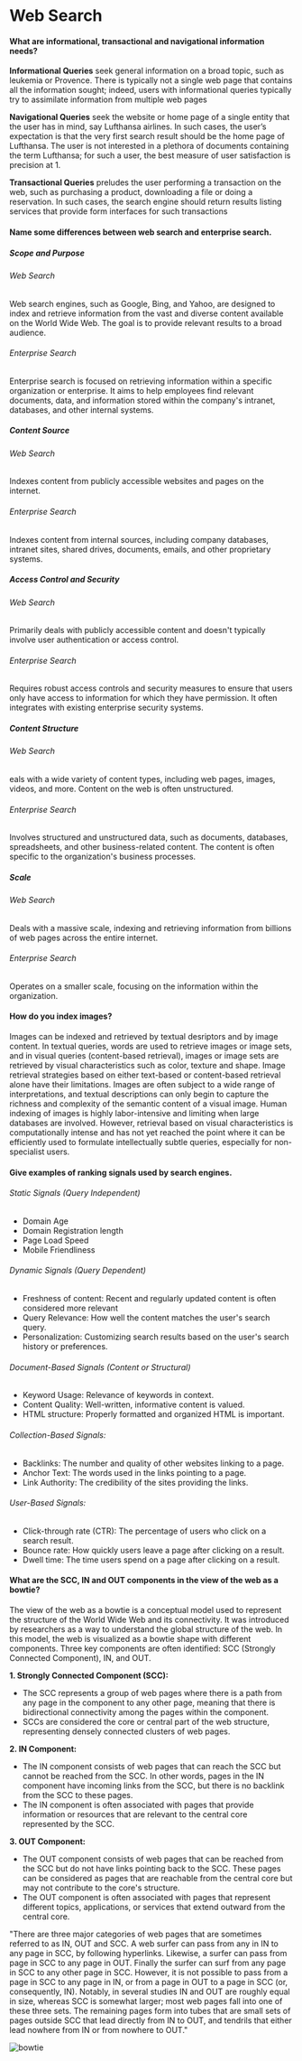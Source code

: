 # Web Search

#### What are informational, transactional and navigational information needs?

**Informational Queries** seek general information on a broad topic, such as leukemia or Provence. There is typically not a single web page that contains all the information sought; indeed, users with informational queries typically try to assimilate information from multiple web pages

**Navigational Queries** seek the website or home page of a single entity that the user has in mind, say Lufthansa airlines. In such cases, the user’s expectation is that the very first search result should be the home page of Lufthansa. The user is not interested in a plethora of documents containing the term Lufthansa; for such a user, the best measure of user satisfaction is precision at 1.

**Transactional Queries** preludes the user performing a transaction on the web, such as purchasing a product, downloading a file or doing a reservation. In such cases, the search engine should return results listing services that provide form interfaces for such transactions

#### Name some differences between web search and enterprise search.

##### Scope and Purpose

###### Web Search

Web search engines, such as Google, Bing, and Yahoo, are designed to index and retrieve information from the vast and diverse content available on the World Wide Web. The goal is to provide relevant results to a broad audience.

###### Enterprise Search

Enterprise search is focused on retrieving information within a specific organization or enterprise. It aims to help employees find relevant documents, data, and information stored within the company's intranet, databases, and other internal systems.

##### Content Source

###### Web Search

Indexes content from publicly accessible websites and pages on the internet.

###### Enterprise Search

Indexes content from internal sources, including company databases, intranet sites, shared drives, documents, emails, and other proprietary systems.

##### Access Control and Security

###### Web Search

Primarily deals with publicly accessible content and doesn't typically involve user authentication or access control.

###### Enterprise Search

Requires robust access controls and security measures to ensure that users only have access to information for which they have permission. It often integrates with existing enterprise security systems.

##### Content Structure

###### Web Search

eals with a wide variety of content types, including web pages, images, videos, and more. Content on the web is often unstructured.

###### Enterprise Search

Involves structured and unstructured data, such as documents, databases, spreadsheets, and other business-related content. The content is often specific to the organization's business processes.

##### Scale

###### Web Search

Deals with a massive scale, indexing and retrieving information from billions of web pages across the entire internet.

###### Enterprise Search

Operates on a smaller scale, focusing on the information within the organization.


#### How do you index images?
Images can be indexed and retrieved by textual desriptors and by image content. In textual queries, words are used to retrieve images or image sets, and in visual queries (content-based retrieval), images or image sets are retrieved by visual characteristics such as color, texture and shape. Image retrieval strategies based on either text-based or content-based retrieval alone have their limitations.  Images are often subject to a wide range of interpretations, and textual descriptions can only begin to capture the richness and complexity of the semantic content of a visual image. Human indexing of images is highly labor-intensive and limiting when large databases are involved. However, retrieval based on visual characteristics is computationally intense and has not yet reached the point where it can be efficiently used to formulate intellectually subtle queries, especially for non-specialist users.


#### Give examples of ranking signals used by search engines.

###### Static Signals (Query Independent)

- Domain Age
- Domain Registration length
- Page Load Speed
- Mobile Friendliness

###### Dynamic Signals (Query Dependent)

- Freshness of content: Recent and regularly updated content is often considered more relevant
- Query Relevance: How well the content matches the user's search query.
- Personalization: Customizing search results based on the user's search history or preferences.


###### Document-Based Signals (Content or Structural)

- Keyword Usage: Relevance of keywords in context.
- Content Quality: Well-written, informative content is valued.
- HTML structure: Properly formatted and organized HTML is important.

###### Collection-Based Signals:

- Backlinks: The number and quality of other websites linking to a page.
- Anchor Text: The words used in the links pointing to a page.
- Link Authority: The credibility of the sites providing the links.

###### User-Based Signals:

- Click-through rate (CTR): The percentage of users who click on a search result.
- Bounce rate: How quickly users leave a page after clicking on a result.
- Dwell time: The time users spend on a page after clicking on a result.

#### What are the SCC, IN and OUT components in the view of the web as a bowtie?

The view of the web as a bowtie is a conceptual model used to represent the structure of the World Wide Web and its connectivity. It was introduced by researchers as a way to understand the global structure of the web. In this model, the web is visualized as a bowtie shape with different components. Three key components are often identified: SCC (Strongly Connected Component), IN, and OUT.

**1. Strongly Connected Component (SCC):**
- The SCC represents a group of web pages where there is a path from any page in the component to any other page, meaning that there is bidirectional connectivity among the pages within the component.
- SCCs are considered the core or central part of the web structure, representing densely connected clusters of web pages.


**2. IN Component:**
- The IN component consists of web pages that can reach the SCC but cannot be reached from the SCC. In other words, pages in the IN component have incoming links from the SCC, but there is no backlink from the SCC to these pages.
- The IN component is often associated with pages that provide information or resources that are relevant to the central core represented by the SCC.


**3. OUT Component:**
- The OUT component consists of web pages that can be reached from the SCC but do not have links pointing back to the SCC. These pages can be considered as pages that are reachable from the central core but may not contribute to the core's structure.
- The OUT component is often associated with pages that represent different topics, applications, or services that extend outward from the central core.

"There are three major categories of web pages that are sometimes referred to as IN, OUT and SCC. A web surfer can pass from any in IN to any page in SCC, by following hyperlinks. Likewise, a surfer can pass from page in SCC to any page in OUT. Finally  the surfer can surf from any page in SCC to any other page in SCC. However, it is not possible to pass from a page in SCC to any page in IN, or from a page in OUT to a page in SCC (or, consequently, IN). Notably, in several studies IN and OUT are roughly equal in size, whereas SCC is somewhat larger; most web pages fall into one of these three sets. The remaining pages form into tubes that are small sets of pages outside SCC that lead directly from IN to OUT, and tendrils that either lead nowhere from IN or from nowhere to OUT."

![bowtie](./assets/bowtie.png)